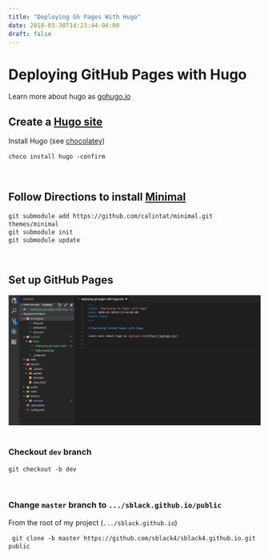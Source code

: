 ```yaml
---
title: "Deploying Gh Pages With Hugo"
date: 2018-03-30T14:23:44-04:00
draft: false
---
```


# Deploying GitHub Pages with Hugo

Learn more about hugo as [gohugo.io](https://gohugo.io/)
<br>

## Create a [Hugo site](https://gohugo.io/getting-started/quick-start/)
Install Hugo (see [chocolatey](https://chocolatey.org/))
```shell
choco install hugo -confirm
```
<br>

## Follow Directions to install [Minimal](https://github.com/calintat/minimal)

```shell
git submodule add https://github.com/calintat/minimal.git themes/minimal
git submodule init
git submodule update
```
<br>

## Set up GitHub Pages

![](/img/hugo-vs-code.PNG)
<br>
<br>

### Checkout `dev` branch
```shell
git checkout -b dev
```
<br>

### Change `master` branch to `.../sblack.github.io/public`

From the root of my project (`.../sblack.github.io`)
```shell
 git clone -b master https://github.com/sblack4/sblack4.github.io.git public
```
<br>
